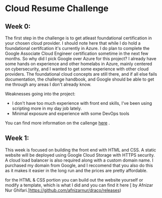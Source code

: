 # Cloud Resume Challenge

## Week 0:

The first step in the challenge is to get atleast foundational certification in your chosen cloud provider.  I should note here that while I  do hold a foundational certifcation it's currently in Azure.
I do plan to complete the Google Associate Cloud Engineer certification sometime in the next few months. So why did I pick Google over Azure for this project?
I already have some hands on experience and other homelabs in Azure, mainly centered on cybersecurity, and I wanted to get some experience with other cloud providers.
The foundational cloud concepts are still there, and if all else fails documentation, the challenge handbook, and Google should be able to get me through any areas I don't already know.

Weaknesses going into the project:
- I don't have too much experience with front end skills, I've been using scripting more in my day job lately.
- Minimal exposure and experience with some DevOps tools

You can find more information on the callenge [here](https://cloudresumechallenge.dev/docs/the-challenge/) .



## Week 1: 


This week is focused on building the front end with HTML and CSS. A static website will be deployed using Google Cloud Storage
 with HTTPS security. A cloud load balancer is also required along with a custom domain name. I purchased my domain from Google, and I reccomend that you also do this as it makes it easier in the long run and the prices are pretty affordable. 
 
 for the HTML & CSS portion you can build out the website yourself or modify a template, which is what I did and you can find it here [ by Afnizar Nur Ghifari.]https://github.com/afnizarnur/draco/releases)
 
 
 
